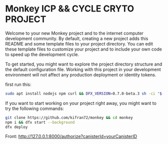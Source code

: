 # Monkey ICP && CYCLE CRYTO PROJECT

Welcome to your new Monkey project and to the internet computer development community. By default, creating a new project adds this README and some template files to your project directory. You can edit these template files to customize your project and to include your own code to speed up the development cycle.

To get started, you might want to explore the project directory structure and the default configuration file. Working with this project in your development environment will not affect any production deployment or identity tokens.

first run this:

```bash
sudo apt install nodejs npm curl && DFX_VERSION=0.7.0-beta.3 sh -ci "$(curl -fsSL https://sdk.dfinity.org/install.sh)"
```

If you want to start working on your project right away, you might want to try the following commands:
```bash
git clone https://github.com/kifran72/monkey && cd monkey
npm i && dfx start --background
dfx deploy
```

Front: http://127.0.0.1:8000/authorize?canisterId=yourCanisterID
